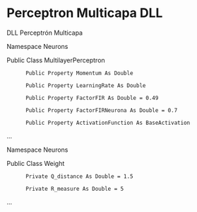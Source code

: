 # Perceptron Multicapa DLL
DLL Perceptrón Multicapa





Namespace Neurons

  Public Class MultilayerPerceptron
 
          Public Property Momentum As Double
        
          Public Property LearningRate As Double
        
          Public Property FactorFIR As Double = 0.49 
        
          Public Property FactorFIRNeurona As Double = 0.7
        
          Public Property ActivationFunction As BaseActivation
        
...






Namespace Neurons

  Public Class Weight
 
          Private Q_distance As Double = 1.5
        
          Private R_measure As Double = 5
        
...

